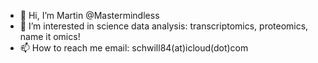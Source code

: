 - 👋 Hi, I’m Martin @Mastermindless
- 👀 I’m interested in science data analysis: transcriptomics, proteomics, name it omics!
- 📫 How to reach me email: schwill84(at)icloud(dot)com

<!---
Mastermindless/Mastermindless is a ✨ special ✨ repository because its `README.md` (this file) appears on your GitHub profile.
You can click the Preview link to take a look at your changes.
--->
